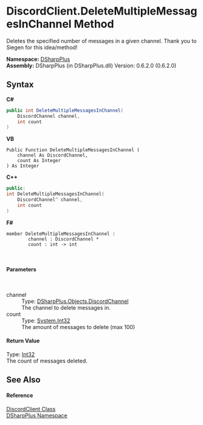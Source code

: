 # DiscordClient.DeleteMultipleMessagesInChannel Method 
 

Deletes the specified number of messages in a given channel. Thank you to Siegen for this idea/method!

**Namespace:**&nbsp;<a href="503971eb-de5e-a570-9922-de9500a9b1cc">DSharpPlus</a><br />**Assembly:**&nbsp;DSharpPlus (in DSharpPlus.dll) Version: 0.6.2.0 (0.6.2.0)

## Syntax

**C#**<br />
``` C#
public int DeleteMultipleMessagesInChannel(
	DiscordChannel channel,
	int count
)
```

**VB**<br />
``` VB
Public Function DeleteMultipleMessagesInChannel ( 
	channel As DiscordChannel,
	count As Integer
) As Integer
```

**C++**<br />
``` C++
public:
int DeleteMultipleMessagesInChannel(
	DiscordChannel^ channel, 
	int count
)
```

**F#**<br />
``` F#
member DeleteMultipleMessagesInChannel : 
        channel : DiscordChannel * 
        count : int -> int 

```

<br />

#### Parameters
&nbsp;<dl><dt>channel</dt><dd>Type: <a href="44f2ec35-aa98-9c68-225e-7c35b7ee1739">DSharpPlus.Objects.DiscordChannel</a><br />The channel to delete messages in.</dd><dt>count</dt><dd>Type: <a href="http://msdn2.microsoft.com/en-us/library/td2s409d" target="_blank">System.Int32</a><br />The amount of messages to delete (max 100)</dd></dl>

#### Return Value
Type: <a href="http://msdn2.microsoft.com/en-us/library/td2s409d" target="_blank">Int32</a><br />The count of messages deleted.

## See Also


#### Reference
<a href="8f8cbf24-03e9-53cc-389f-2ba10a699065">DiscordClient Class</a><br /><a href="503971eb-de5e-a570-9922-de9500a9b1cc">DSharpPlus Namespace</a><br />